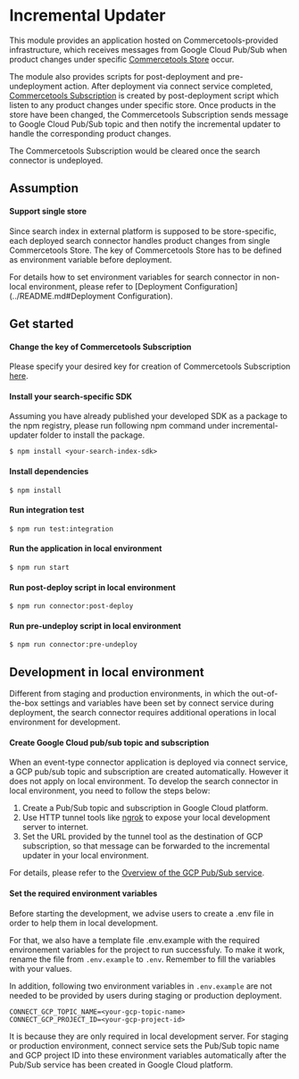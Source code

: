 # Incremental Updater
This module provides an application hosted on Commercetools-provided infrastructure, which receives messages from Google Cloud Pub/Sub when product changes under specific [Commercetools Store](https://docs.commercetools.com/api/projects/stores) occur. 

The module also provides scripts for post-deployment and pre-undeployment action. After deployment via connect service completed, [Commercetools Subscription](https://docs.commercetools.com/api/projects/subscriptions) is created by post-deployment script which listen to any product changes under specific store.
Once products in the store have been changed, the Commercetools Subscription sends message to Google Cloud Pub/Sub topic and then notify the incremental updater to handle the corresponding product changes.

The Commercetools Subscription would be cleared once the search connector is undeployed.

## Assumption
#### Support single store
Since search index in external platform is supposed to be store-specific, each deployed search connector handles product changes from single Commercetools Store. The key of Commercetools Store has to be defined as environment variable before deployment.

For details how to set environment variables for search connector in non-local environment, please refer to [Deployment Configuration](../README.md#Deployment Configuration).  
## Get started
#### Change the key of Commercetools Subscription
Please specify your desired key for creation of Commercetools Subscription [here](https://github.com/commercetools/connect-search-ingestion-template/blob/c4f1a3e04988a4a44842d3e1607638c96983ef29/incremental-updater/src/connectors/actions.js#L1).
#### Install your search-specific SDK 
Assuming you have already published your developed SDK as a package to the npm registry, please run following npm command under incremental-updater folder to install the package.
```
$ npm install <your-search-index-sdk>
```
#### Install dependencies
```
$ npm install
```
#### Run integration test
```
$ npm run test:integration
```
#### Run the application in local environment
```
$ npm run start
```
#### Run post-deploy script in local environment
```
$ npm run connector:post-deploy
```
#### Run pre-undeploy script in local environment
```
$ npm run connector:pre-undeploy
```

## Development in local environment
Different from staging and production environments, in which the out-of-the-box settings and variables have been set by connect service during deployment, the search connector requires additional operations in local environment for development.
#### Create Google Cloud pub/sub topic and subscription
When an event-type connector application is deployed via connect service, a GCP pub/sub topic and subscription are created automatically. However it does not apply on local environment. To develop the search connector in local environment, you need to follow the steps below:
1. Create a Pub/Sub topic and subscription in Google Cloud platform.
2. Use HTTP tunnel tools like [ngrok](https://ngrok.com/docs/getting-started) to expose your local development server to internet.
3. Set the URL provided by the tunnel tool as the destination of GCP subscription, so that message can be forwarded to the incremental updater in your local environment.  

For details, please refer to the [Overview of the GCP Pub/Sub service](https://cloud.google.com/pubsub/docs/pubsub-basics).

#### Set the required environment variables

Before starting the development, we advise users to create a .env file in order to help them in local development.
      
For that, we also have a template file .env.example with the required environement variables for the project to run successfuly. To make it work, rename the file from `.env.example` to `.env`. Remember to fill the variables with your values.

In addition, following two environment variables in `.env.example` are not needed to be provided by users during staging or production deployment. 
```
CONNECT_GCP_TOPIC_NAME=<your-gcp-topic-name>
CONNECT_GCP_PROJECT_ID=<your-gcp-project-id>
```
It is because they are only required in local development server. For staging or production environment, connect service sets the Pub/Sub topic name and GCP project ID into these environment variables automatically after the Pub/Sub service has been created in Google Cloud platform.

   

      
